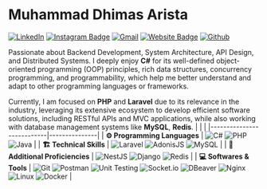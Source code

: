 # Muhammad Dhimas Arista
[![LinkedIn](https://custom-icon-badges.demolab.com/badge/LinkedIn-0A66C2?logo=linkedin-white&logoColor=fff)](https://www.linkedin.com/in/dhimasarista/)
[![Instagram Badge](https://img.shields.io/badge/-Instagram-purple?logo=instagram&logoColor=white&link=https://instagram.com/codedhims/)](https://www.instagram.com/codedhims)
[![Gmail](https://img.shields.io/badge/-Gmail-c14438?style=flat&logo=Gmail&logoColor=white)](mailto:mdhimasarista@gmail.com)
[![Website Badge](https://img.shields.io/badge/-Website-c14438?style=flat&logo=Google-Chrome&logoColor=white&link=https://dhimasarista.github.io)](https://dhimasarista.github.io)
[![Github](https://img.shields.io/github/followers/dhimasarista?label=Follow&style=social)](https://github.com/dhimasarista)

Passionate about Backend Development, System Architecture, API Design, and Distributed Systems. I deeply enjoy **C#** for its well-defined object-oriented programming (OOP) principles, rich data structures, concurrency programming, and programmability, which help me better understand and adapt to other programming languages or frameworks.

Currently, I am focused on **PHP** and **Laravel** due to its relevance in the industry, leveraging its extensive ecosystem to develop efficient software solutions, including RESTful APIs and MVC applications, while also working with database management systems like **MySQL**, **Redis**.
|                   |  |
|---------------------------|---------------|
| **⚙️ Programming Languages** | ![C#](https://custom-icon-badges.demolab.com/badge/CSharp-%23E0559F.svg?logo=cshrp&logoColor=white) ![PHP](https://img.shields.io/badge/PHP-7E70BA?logo=php&logoColor=white) ![Java](https://custom-icon-badges.demolab.com/badge/Java-EB5A5A.svg?logo=java221&logoColor=white) |
| **🏗️ Technical Skills**   | ![Laravel](https://img.shields.io/badge/Laravel-EB6A4A?logo=laravel&logoColor=white) ![AdonisJS](https://img.shields.io/badge/AdonisJS-5A5A5A?logo=adonisjs&logoColor=white) ![MySQL](https://img.shields.io/badge/MySQL-4C9EC7?logo=mysql&logoColor=white) |
| **🌱 Additional Proficiencies** | ![NestJS](https://img.shields.io/badge/NestJS-%23E0234E.svg?logo=nestjs&logoColor=white) ![Django](https://img.shields.io/badge/Django-%23092E20.svg?logo=django&logoColor=white) ![Redis](https://img.shields.io/badge/Redis-ED5454?logo=redis&logoColor=white) |
| **💻 Softwares & Tools**  | ![Git](https://img.shields.io/badge/Git-%23F1502F?logo=git&logoColor=white) ![Postman](https://img.shields.io/badge/Postman-%23FF6C37?logo=postman&logoColor=white) ![Unit Testing](https://img.shields.io/badge/Unit%20Testing-%23FF5722?logo=jest&logoColor=white) ![Socket.io](https://img.shields.io/badge/SocketIO-%23B0B0B0?logo=socketdotio&logoColor=black&color=white) ![DBeaver](https://img.shields.io/badge/DBeaver-%234A90E2?logo=dbeaver&logoColor=white) ![Nginx](https://img.shields.io/badge/Nginx-%23009639?logo=nginx&logoColor=white) ![Linux](https://img.shields.io/badge/Linux-%23FCC624?logo=linux&logoColor=black) ![Docker](https://img.shields.io/badge/Docker-%232496ED?logo=docker&logoColor=white) |


<!-- ![NodeJS](https://img.shields.io/badge/NodeJS-70B27A?logo=node.js&logoColor=white)
